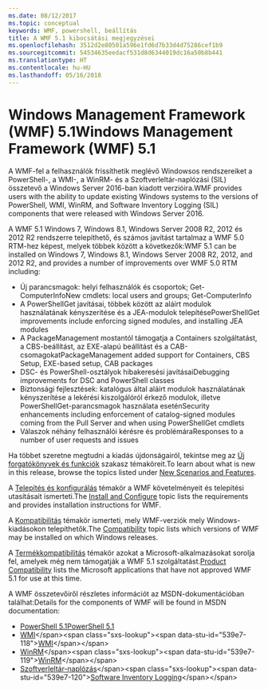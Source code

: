 ```yaml
---
ms.date: 08/12/2017
ms.topic: conceptual
keywords: WMF, powershell, beállítás
title: A WMF 5.1 kibocsátási megjegyzései
ms.openlocfilehash: 3512d2e80501a596e1fd6d7b33d4d75286cef1b9
ms.sourcegitcommit: 54534635eedacf531d8d6344019dc16a50b8b441
ms.translationtype: HT
ms.contentlocale: hu-HU
ms.lasthandoff: 05/16/2018
---
```

# <a name="windows-management-framework-wmf-51"></a><span data-ttu-id="539e7-103">Windows Management Framework (WMF) 5.1</span><span class="sxs-lookup"><span data-stu-id="539e7-103">Windows Management Framework (WMF) 5.1</span></span> #

<span data-ttu-id="539e7-104">A WMF-fel a felhasználók frissíthetik meglévő Windowsos rendszereiket a PowerShell-, a WMI-, a WinRM- és a Szoftverleltár-naplózási (SIL) összetevő a Windows Server 2016-ban kiadott verzióira.</span><span class="sxs-lookup"><span data-stu-id="539e7-104">WMF provides users with the ability to update existing Windows systems to the versions of PowerShell, WMI, WinRM, and Software Inventory Logging (SIL) components that were released with Windows Server 2016.</span></span>

<span data-ttu-id="539e7-105">A WMF 5.1 Windows 7, Windows 8.1, Windows Server 2008 R2, 2012 és 2012 R2 rendszerre telepíthető, és számos javítást tartalmaz a WMF 5.0 RTM-hez képest, melyek többek között a következők:</span><span class="sxs-lookup"><span data-stu-id="539e7-105">WMF 5.1 can be installed on Windows 7, Windows 8.1, Windows Server 2008 R2, 2012, and 2012 R2, and provides a number of improvements over WMF 5.0 RTM including:</span></span>

- <span data-ttu-id="539e7-106">Új parancsmagok: helyi felhasználók és csoportok; Get-ComputerInfo</span><span class="sxs-lookup"><span data-stu-id="539e7-106">New cmdlets: local users and groups; Get-ComputerInfo</span></span>
- <span data-ttu-id="539e7-107">A PowerShellGet javításai, többek között az aláírt modulok használatának kényszerítése és a JEA-modulok telepítése</span><span class="sxs-lookup"><span data-stu-id="539e7-107">PowerShellGet improvements include enforcing signed modules, and installing JEA modules</span></span>
- <span data-ttu-id="539e7-108">A PackageManagement mostantól támogatja a Containers szolgáltatást, a CBS-beállítást, az EXE-alapú beállítást és a CAB-csomagokat</span><span class="sxs-lookup"><span data-stu-id="539e7-108">PackageManagement added support for Containers, CBS Setup, EXE-based setup, CAB packages</span></span>
- <span data-ttu-id="539e7-109">DSC- és PowerShell-osztályok hibakeresési javításai</span><span class="sxs-lookup"><span data-stu-id="539e7-109">Debugging improvements for DSC and PowerShell classes</span></span>
- <span data-ttu-id="539e7-110">Biztonsági fejlesztések: katalógus által aláírt modulok használatának kényszerítése a lekérési kiszolgálóról érkező modulok, illetve PowerShellGet-parancsmagok használata esetén</span><span class="sxs-lookup"><span data-stu-id="539e7-110">Security enhancements including enforcement of catalog-signed modules coming from the Pull Server and when using PowerShellGet cmdlets</span></span>
- <span data-ttu-id="539e7-111">Válaszok néhány felhasználói kérésre és problémára</span><span class="sxs-lookup"><span data-stu-id="539e7-111">Responses to a number of user requests and issues</span></span>

<span data-ttu-id="539e7-112">Ha többet szeretne megtudni a kiadás újdonságairól, tekintse meg az [Új forgatókönyvek és funkciók](https://docs.microsoft.com/en-us/powershell/wmf/5.1/scenarios-features) szakasz témaköreit.</span><span class="sxs-lookup"><span data-stu-id="539e7-112">To learn about what is new in this release, browse the topics listed under [New Scenarios and Features](https://docs.microsoft.com/en-us/powershell/wmf/5.1/scenarios-features).</span></span>

<span data-ttu-id="539e7-113">A [Telepítés és konfigurálás](https://docs.microsoft.com/en-us/powershell/wmf/5.1/install-configure) témakör a WMF követelményeit és telepítési utasításait ismerteti.</span><span class="sxs-lookup"><span data-stu-id="539e7-113">The [Install and Configure](https://docs.microsoft.com/en-us/powershell/wmf/5.1/install-configure) topic lists the requirements and provides installation instructions for WMF.</span></span>

<span data-ttu-id="539e7-114">A [Kompatibilitás](https://docs.microsoft.com/en-us/powershell/wmf/5.1/compatibility) témakör ismerteti, mely WMF-verziók mely Windows-kiadásokon telepíthetők.</span><span class="sxs-lookup"><span data-stu-id="539e7-114">The [Compatibility](https://docs.microsoft.com/en-us/powershell/wmf/5.1/compatibility) topic lists which versions of WMF may be installed on which Windows releases.</span></span>

<span data-ttu-id="539e7-115">A [Termékkompatibilitás](https://docs.microsoft.com/en-us/powershell/wmf/5.1/productincompat) témakör azokat a Microsoft-alkalmazásokat sorolja fel, amelyek még nem támogatják a WMF 5.1 szolgáltatást.</span><span class="sxs-lookup"><span data-stu-id="539e7-115">[Product Compatibility](https://docs.microsoft.com/en-us/powershell/wmf/5.1/productincompat) lists the Microsoft applications that have not approved WMF 5.1 for use at this time.</span></span>

<span data-ttu-id="539e7-116">A WMF összetevőiről részletes információt az MSDN-dokumentációban találhat:</span><span class="sxs-lookup"><span data-stu-id="539e7-116">Details for the components of WMF will be found in MSDN documentation:</span></span>

- [<span data-ttu-id="539e7-117">PowerShell 5.1</span><span class="sxs-lookup"><span data-stu-id="539e7-117">PowerShell 5.1</span></span>](https://docs.microsoft.com/en-us/powershell/)
- <span data-ttu-id="539e7-118">[WMI](https://msdn.microsoft.com/en-us/library/jj152383(v=vs.85).aspx)</span><span class="sxs-lookup"><span data-stu-id="539e7-118">[WMI](https://msdn.microsoft.com/en-us/library/jj152383(v=vs.85).aspx)</span></span>
- <span data-ttu-id="539e7-119">[WinRM](https://msdn.microsoft.com/en-us/library/aa384426(v=vs.85).aspx)</span><span class="sxs-lookup"><span data-stu-id="539e7-119">[WinRM](https://msdn.microsoft.com/en-us/library/aa384426(v=vs.85).aspx)</span></span>
- <span data-ttu-id="539e7-120">[Szoftverleltár-naplózás](https://technet.microsoft.com/en-us/library/dn383584(v=ws.11).aspx)</span><span class="sxs-lookup"><span data-stu-id="539e7-120">[Software Inventory Logging](https://technet.microsoft.com/en-us/library/dn383584(v=ws.11).aspx)</span></span>
